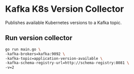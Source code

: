 # Kafka K8s Version Collector

Publishes available Kubernetes versions to a Kafka topic.

## Run version collector

```bash
go run main.go \
-kafka-brokers=kafka:9092 \
-kafka-topic=application-version-available \
-kafka-schema-registry-url=http://schema-registry:8081 \
-v=2
```
